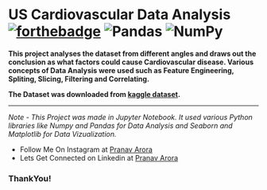 # US Cardiovascular Data Analysis [![forthebadge](https://forthebadge.com/images/badges/made-with-python.svg)](https://forthebadge.com) <img alt="Pandas" src="https://img.shields.io/badge/pandas-%23150458.svg?&style=for-the-badge&logo=pandas&logoColor=white" /> <img alt="NumPy" src="https://img.shields.io/badge/numpy-%23013243.svg?&style=for-the-badge&logo=numpy&logoColor=white" />

**This project analyses the dataset from different angles and draws out the conclusion as what factors could cause Cardiovascular disease. Various concepts of Data Analysis were used such as Feature Engineering, Spliting, Slicing, Filtering and Correlating.**


**The Dataset was downloaded from [kaggle dataset](kaggle.com).**

---
*Note - This Project was made in Jupyter Notebook. It used various Python libraries like Numpy and Pandas for Data Analysis and Seaborn and Matplotlib for Data Vizualization.*

* Follow Me On Instagram at [Pranav Arora](https://www.instagram.com/arorapranav187)
* Lets Get Connected on Linkedin at [Pranav Arora](https://www.linkedin.com/in/pranav-arora-354b71bb/)


### ThankYou!
